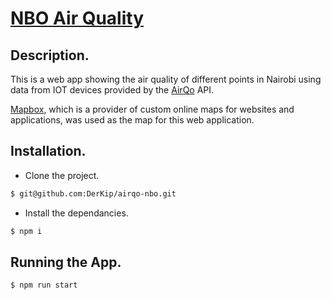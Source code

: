 
 # [NBO Air Quality](https://nairobi.go.ke/nairobi-air-quality/) 


## Description.

This is a web app showing the air quality of different points in Nairobi using data from IOT devices provided by the [AirQo](https://platform.airqo.net/) API.

[Mapbox](https://www.mapbox.com/), which is a provider of custom online maps for websites and applications, was used as the map for this web application.


## Installation.

- Clone the project.    
```bash 
$ git@github.com:DerKip/airqo-nbo.git
```  

- Install the dependancies.
```bash 
$ npm i
``` 


## Running the App.

```bash 
$ npm run start
``` 
